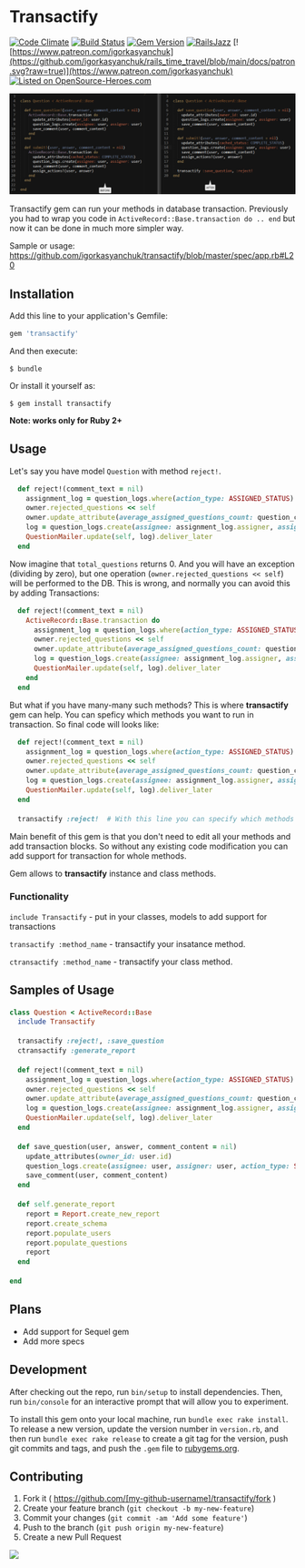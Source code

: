 # Transactify

[![Code Climate](https://codeclimate.com/github/igorkasyanchuk/transactify/badges/gpa.svg)](https://codeclimate.com/github/igorkasyanchuk/transactify)
[![Build Status](https://travis-ci.org/igorkasyanchuk/transactify.svg?branch=master)](https://travis-ci.org/igorkasyanchuk/transactify)
[![Gem Version](https://badge.fury.io/rb/transactify.svg)](https://badge.fury.io/rb/transactify)
[![RailsJazz](https://github.com/igorkasyanchuk/rails_time_travel/blob/main/docs/my_other.svg?raw=true)](https://www.railsjazz.com)
[![https://www.patreon.com/igorkasyanchuk](https://github.com/igorkasyanchuk/rails_time_travel/blob/main/docs/patron.svg?raw=true)](https://www.patreon.com/igorkasyanchuk)
[![Listed on OpenSource-Heroes.com](https://opensource-heroes.com/badge-v1.svg)](https://opensource-heroes.com/r/igorkasyanchuk/transactify)

[![Sample](https://raw.githubusercontent.com/igorkasyanchuk/transactify/master/transactify.png)](https://github.com/igorkasyanchuk/transactify)

Transactify gem can run your methods in database transaction. Previously you had to wrap you code in `ActiveRecord::Base.transaction do .. end` but now it can be done in much more simpler way.

Sample or usage: https://github.com/igorkasyanchuk/transactify/blob/master/spec/app.rb#L20

## Installation

Add this line to your application's Gemfile:

```ruby
gem 'transactify'
```

And then execute:

    $ bundle

Or install it yourself as:

    $ gem install transactify


**Note: works only for Ruby 2+**

## Usage

Let's say you have model `Question` with method `reject!`.


```ruby
  def reject!(comment_text = nil)
    assignment_log = question_logs.where(action_type: ASSIGNED_STATUS).last
    owner.rejected_questions << self
    owner.update_attribute(average_assigned_questions_count: question_count/total_questions)
    log = question_logs.create(assignee: assignment_log.assigner, assigner: assignment_log.assignee, action_type: REJECTED_STATUS)
    QuestionMailer.update(self, log).deliver_later
  end
```

Now imagine that `total_questions` returns 0. And you will have an exception (dividing by zero), but one operation (`owner.rejected_questions << self`) will be performed to the DB. This is wrong, and normally you can avoid this by adding Transactions:


```ruby
  def reject!(comment_text = nil)
    ActiveRecord::Base.transaction do
      assignment_log = question_logs.where(action_type: ASSIGNED_STATUS).last
      owner.rejected_questions << self
      owner.update_attribute(average_assigned_questions_count: question_count/total_questions)
      log = question_logs.create(assignee: assignment_log.assigner, assigner: assignment_log.assignee, action_type: REJECTED_STATUS)
      QuestionMailer.update(self, log).deliver_later
    end
  end
```

But what if you have many-many such methods? This is where **transactify** gem can help. You can speficy which methods you want to run in transaction. So final code will looks like:

```ruby
  def reject!(comment_text = nil)
    assignment_log = question_logs.where(action_type: ASSIGNED_STATUS).last
    owner.rejected_questions << self
    owner.update_attribute(average_assigned_questions_count: question_count/total_questions)
    log = question_logs.create(assignee: assignment_log.assigner, assigner: assignment_log.assignee, action_type: REJECTED_STATUS)
    QuestionMailer.update(self, log).deliver_later
  end

  transactify :reject!  # With this line you can specify which methods you want to make safe for DB
```

Main benefit of this gem is that you don't need to edit all your methods and add transaction blocks. So without any existing code modification you can add support for transaction for whole methods.


Gem allows to **transactify** instance and class methods.

### Functionality

`include Transactify` - put in your classes, models to add support for transactions

`transactify :method_name` - transactify your insatance method.

`ctransactify :method_name` - transactify your class method.

## Samples of Usage

```ruby
class Question < ActiveRecord::Base
  include Transactify

  transactify :reject!, :save_question
  ctransactify :generate_report

  def reject!(comment_text = nil)
    assignment_log = question_logs.where(action_type: ASSIGNED_STATUS).last
    owner.rejected_questions << self
    owner.update_attribute(average_assigned_questions_count: question_count/total_questions)
    log = question_logs.create(assignee: assignment_log.assigner, assigner: assignment_log.assignee, action_type: REJECTED_STATUS)
    QuestionMailer.update(self, log).deliver_later
  end

  def save_question(user, answer, comment_content = nil)
    update_attributes(owner_id: user.id)
    question_logs.create(assignee: user, assigner: user, action_type: SAVE_STATUS, answers: answer)
    save_comment(user, comment_content)
  end

  def self.generate_report
    report = Report.create_new_report
    report.create_schema
    report.populate_users
    report.populate_questions
    report
  end

end
```

## Plans

* Add support for Sequel gem
* Add more specs

## Development

After checking out the repo, run `bin/setup` to install dependencies. Then, run `bin/console` for an interactive prompt that will allow you to experiment.

To install this gem onto your local machine, run `bundle exec rake install`. To release a new version, update the version number in `version.rb`, and then run `bundle exec rake release` to create a git tag for the version, push git commits and tags, and push the `.gem` file to [rubygems.org](https://rubygems.org).

## Contributing

1. Fork it ( https://github.com/[my-github-username]/transactify/fork )
2. Create your feature branch (`git checkout -b my-new-feature`)
3. Commit your changes (`git commit -am 'Add some feature'`)
4. Push to the branch (`git push origin my-new-feature`)
5. Create a new Pull Request

[<img src="https://github.com/igorkasyanchuk/rails_time_travel/blob/main/docs/more_gems.png?raw=true"
/>](https://www.railsjazz.com/?utm_source=github&utm_medium=bottom&utm_campaign=transactify)
